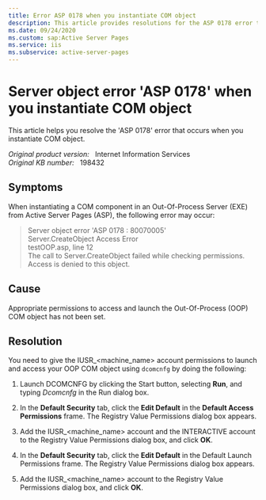 ```yaml
---
title: Error ASP 0178 when you instantiate COM object
description: This article provides resolutions for the ASP 0178 error that occurs when you instantiate COM object.
ms.date: 09/24/2020
ms.custom: sap:Active Server Pages
ms.service: iis
ms.subservice: active-server-pages
---
```

# Server object error 'ASP 0178' when you instantiate COM object

This article helps you resolve the 'ASP 0178' error that occurs when you instantiate COM object.

_Original product version:_ &nbsp; Internet Information Services  
_Original KB number:_ &nbsp; 198432

## Symptoms

When instantiating a COM component in an Out-Of-Process Server (EXE) from Active Server Pages (ASP), the following error may occur:

> Server object error 'ASP 0178 : 80070005'  
Server.CreateObject Access Error  
testOOP.asp, line 12  
The call to Server.CreateObject failed while checking permissions.  
Access is denied to this object.  

## Cause

Appropriate permissions to access and launch the Out-Of-Process (OOP) COM object has not been set.

## Resolution

You need to give the IUSR_\<machine_name> account permissions to launch and access your OOP COM object using `dcomcnfg` by doing the following:

1. Launch DCOMCNFG by clicking the Start button, selecting **Run**, and typing *Dcomcnfg* in the Run dialog box.

2. In the **Default Security** tab, click the **Edit Default** in the **Default Access Permissions** frame. The Registry Value Permissions dialog box appears.

3. Add the IUSR_\<machine_name> account and the INTERACTIVE account to the Registry Value Permissions dialog box, and click **OK**.
4. In the **Default Security** tab, click the **Edit Default** in the Default Launch Permissions frame. The Registry Value Permissions dialog box appears.

5. Add the IUSR_\<machine_name> account to the Registry Value Permissions dialog box, and click **OK**.
